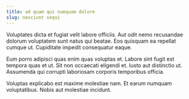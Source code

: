 ```yaml
---
title: ad quam qui numquam dolore
slug: nesciunt sequi
---
```


Voluptates dicta et fugiat velit labore officiis. Aut odit nemo recusandae dolorum voluptatem sunt natus qui beatae. Eos quisquam ea repellat cumque ut. Cupiditate impedit consequatur eaque.

Eum porro adipisci quas enim quas voluptas et. Labore sint fugit est tempora quas et ut. Sit non occaecati eligendi et. Iusto aut distinctio ut. Assumenda qui corrupti laboriosam corporis temporibus officia.

Voluptas explicabo est maxime molestiae nam. Et earum numquam voluptatibus. Nobis aut molestiae incidunt.
